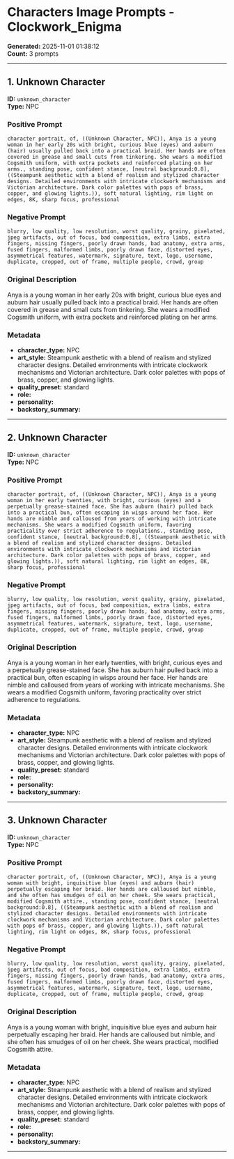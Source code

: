 # Characters Image Prompts - Clockwork_Enigma

**Generated:** 2025-11-01 01:38:12  
**Count:** 3 prompts

---

## 1. Unknown Character

**ID:** `unknown_character`  
**Type:** NPC  

### Positive Prompt

```
character portrait, of, ((Unknown Character, NPC)), Anya is a young woman in her early 20s with bright, curious blue (eyes) and auburn (hair) usually pulled back into a practical braid. Her hands are often covered in grease and small cuts from tinkering. She wears a modified Cogsmith uniform, with extra pockets and reinforced plating on her arms., standing pose, confident stance, [neutral background:0.8], ((Steampunk aesthetic with a blend of realism and stylized character designs. Detailed environments with intricate clockwork mechanisms and Victorian architecture. Dark color palettes with pops of brass, copper, and glowing lights.)), soft natural lighting, rim light on edges, 8K, sharp focus, professional
```

### Negative Prompt

```
blurry, low quality, low resolution, worst quality, grainy, pixelated, jpeg artifacts, out of focus, bad composition, extra limbs, extra fingers, missing fingers, poorly drawn hands, bad anatomy, extra arms, fused fingers, malformed limbs, poorly drawn face, distorted eyes, asymmetrical features, watermark, signature, text, logo, username, duplicate, cropped, out of frame, multiple people, crowd, group
```

### Original Description

Anya is a young woman in her early 20s with bright, curious blue eyes and auburn hair usually pulled back into a practical braid. Her hands are often covered in grease and small cuts from tinkering. She wears a modified Cogsmith uniform, with extra pockets and reinforced plating on her arms.

### Metadata

- **character_type:** NPC
- **art_style:** Steampunk aesthetic with a blend of realism and stylized character designs. Detailed environments with intricate clockwork mechanisms and Victorian architecture. Dark color palettes with pops of brass, copper, and glowing lights.
- **quality_preset:** standard
- **role:** 
- **personality:** 
- **backstory_summary:** 

---

## 2. Unknown Character

**ID:** `unknown_character`  
**Type:** NPC  

### Positive Prompt

```
character portrait, of, ((Unknown Character, NPC)), Anya is a young woman in her early twenties, with bright, curious (eyes) and a perpetually grease-stained face. She has auburn (hair) pulled back into a practical bun, often escaping in wisps around her face. Her hands are nimble and calloused from years of working with intricate mechanisms. She wears a modified Cogsmith uniform, favoring practicality over strict adherence to regulations., standing pose, confident stance, [neutral background:0.8], ((Steampunk aesthetic with a blend of realism and stylized character designs. Detailed environments with intricate clockwork mechanisms and Victorian architecture. Dark color palettes with pops of brass, copper, and glowing lights.)), soft natural lighting, rim light on edges, 8K, sharp focus, professional
```

### Negative Prompt

```
blurry, low quality, low resolution, worst quality, grainy, pixelated, jpeg artifacts, out of focus, bad composition, extra limbs, extra fingers, missing fingers, poorly drawn hands, bad anatomy, extra arms, fused fingers, malformed limbs, poorly drawn face, distorted eyes, asymmetrical features, watermark, signature, text, logo, username, duplicate, cropped, out of frame, multiple people, crowd, group
```

### Original Description

Anya is a young woman in her early twenties, with bright, curious eyes and a perpetually grease-stained face. She has auburn hair pulled back into a practical bun, often escaping in wisps around her face. Her hands are nimble and calloused from years of working with intricate mechanisms. She wears a modified Cogsmith uniform, favoring practicality over strict adherence to regulations.

### Metadata

- **character_type:** NPC
- **art_style:** Steampunk aesthetic with a blend of realism and stylized character designs. Detailed environments with intricate clockwork mechanisms and Victorian architecture. Dark color palettes with pops of brass, copper, and glowing lights.
- **quality_preset:** standard
- **role:** 
- **personality:** 
- **backstory_summary:** 

---

## 3. Unknown Character

**ID:** `unknown_character`  
**Type:** NPC  

### Positive Prompt

```
character portrait, of, ((Unknown Character, NPC)), Anya is a young woman with bright, inquisitive blue (eyes) and auburn (hair) perpetually escaping her braid. Her hands are calloused but nimble, and she often has smudges of oil on her cheek. She wears practical, modified Cogsmith attire., standing pose, confident stance, [neutral background:0.8], ((Steampunk aesthetic with a blend of realism and stylized character designs. Detailed environments with intricate clockwork mechanisms and Victorian architecture. Dark color palettes with pops of brass, copper, and glowing lights.)), soft natural lighting, rim light on edges, 8K, sharp focus, professional
```

### Negative Prompt

```
blurry, low quality, low resolution, worst quality, grainy, pixelated, jpeg artifacts, out of focus, bad composition, extra limbs, extra fingers, missing fingers, poorly drawn hands, bad anatomy, extra arms, fused fingers, malformed limbs, poorly drawn face, distorted eyes, asymmetrical features, watermark, signature, text, logo, username, duplicate, cropped, out of frame, multiple people, crowd, group
```

### Original Description

Anya is a young woman with bright, inquisitive blue eyes and auburn hair perpetually escaping her braid. Her hands are calloused but nimble, and she often has smudges of oil on her cheek. She wears practical, modified Cogsmith attire.

### Metadata

- **character_type:** NPC
- **art_style:** Steampunk aesthetic with a blend of realism and stylized character designs. Detailed environments with intricate clockwork mechanisms and Victorian architecture. Dark color palettes with pops of brass, copper, and glowing lights.
- **quality_preset:** standard
- **role:** 
- **personality:** 
- **backstory_summary:** 

---

